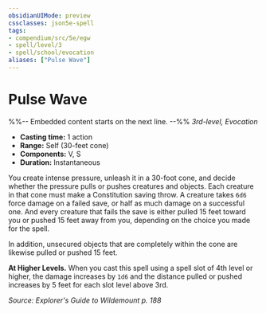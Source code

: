 ```yaml
---
obsidianUIMode: preview
cssclasses: json5e-spell
tags:
- compendium/src/5e/egw
- spell/level/3
- spell/school/evocation
aliases: ["Pulse Wave"]
---
```

# Pulse Wave
%%-- Embedded content starts on the next line. --%%
*3rd-level, Evocation*  

- **Casting time:** 1 action
- **Range:** Self (30-feet cone)
- **Components:** V, S
- **Duration:** Instantaneous

You create intense pressure, unleash it in a 30-foot cone, and decide whether the pressure pulls or pushes creatures and objects. Each creature in that cone must make a Constitution saving throw. A creature takes `6d6` force damage on a failed save, or half as much damage on a successful one. And every creature that fails the save is either pulled 15 feet toward you or pushed 15 feet away from you, depending on the choice you made for the spell.

In addition, unsecured objects that are completely within the cone are likewise pulled or pushed 15 feet.

**At Higher Levels.** When you cast this spell using a spell slot of 4th level or higher, the damage increases by `1d6` and the distance pulled or pushed increases by 5 feet for each slot level above 3rd.

*Source: Explorer's Guide to Wildemount p. 188*